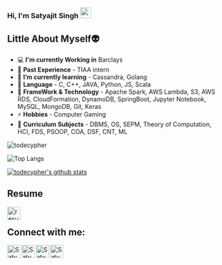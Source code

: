 ### Hi, I'm Satyajit Singh <img src="https://media.giphy.com/media/hvRJCLFzcasrR4ia7z/giphy.gif" width="25px">
## Little About Myself👽
- :computer: **I'm currently Working in** Barclays
- :luggage: **Past Experience** - TIAA intern 
- 🌱 **I’m currently learning** - Cassandra, Golang
- 💬 **Language** - C, C++, JAVA, Python, JS, Scala
- 🥅 **FrameWork & Technology** - Apache Spark, AWS Lambda, S3, AWS RDS, CloudFormation, DynamoDB, SpringBoot, Jupyter Notebook, MySQL, MongoDB, Git, Keras
- ⚡ **Hobbies** - Computer Gaming
- 📕 **Curriculum Subjects** - DBMS, OS, SEPM, Theory of Computation, HCI, FDS, PSOOP, COA, DSF, CNT, ML


<p align="left"> <img src="https://komarev.com/ghpvc/?username=todecypher&label=Profile%20views&color=0e75b6&style=flat" alt="todecypher" /> </p>


![Top Langs](https://github-readme-stats.vercel.app/api/top-langs/?username=todecypher)

[![todecypher's github stats](https://github-readme-stats.vercel.app/api?username=todecypher&count_private=true&include_all_commits=true&theme=radical) ](https://google.com)

## **Resume**
[<img align="left" alt="resume | Resume" width="30px" src="https://cdn4.iconfinder.com/data/icons/education-glyphs-vol-3/52/resume__profile__document__job__CV__interview__career-512.png" />][Resume]
<br />

## Connect with me:
[<img align="left" alt="Satyajit | StopStalk" width="30px" src="https://avatars1.githubusercontent.com/u/14951079?s=400&v=4" />][StopStalk]
[<img align="left" alt="Satyajit | Facebook" width="30px" src="https://cdn.jsdelivr.net/npm/simple-icons@v3/icons/facebook.svg" />][Facebook]
[<img align="left" alt="Satyajit | Instagram" width="30px" src="https://cdn.jsdelivr.net/npm/simple-icons@v3/icons/instagram.svg" />][Instagram]
[<img align="left" alt="Satyajit | LinkedIn" width="30px" src="https://cdn.jsdelivr.net/npm/simple-icons@v3/icons/linkedin.svg" />][linkedin]
<br />
<!-- This section you create this variables that are used above -->
[Facebook]: https://www.facebook.com/devilsatya88
[Instagram]: https://www.instagram.com/decy.16/
[linkedin]: https://www.linkedin.com/in/todecypher/
[StopStalk]: https://www.stopstalk.com/user/profile/todecypher
[Resume]: https://drive.google.com/file/d/1HT_8VsvmFCZdUkIW9mbYrDEwifylkKZu/view?usp=sharing
